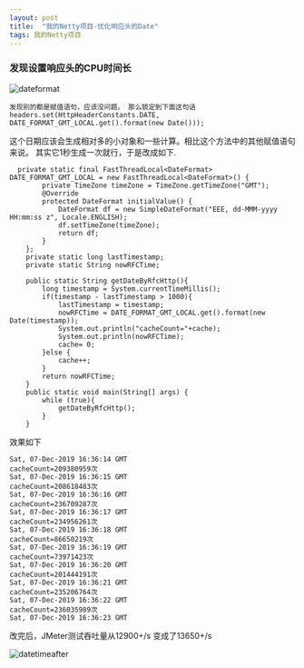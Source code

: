 ```yaml
---
layout: post
title:  "我的Netty项目-优化响应头的Date"
tags: 我的Netty项目
---
```


### 发现设置响应头的CPU时间长
    
![dateformat](../../../images/postimg/dateformat.png)

    发现别的都是赋值语句，应该没问题。 那么锁定到下面这句话
    headers.set(HttpHeaderConstants.DATE, DATE_FORMAT_GMT_LOCAL.get().format(new Date()));

这个日期应该会生成相对多的小对象和一些计算。相比这个方法中的其他赋值语句来说。
其实它1秒生成一次就行，于是改成如下.

      private static final FastThreadLocal<DateFormat> DATE_FORMAT_GMT_LOCAL = new FastThreadLocal<DateFormat>() {
            private TimeZone timeZone = TimeZone.getTimeZone("GMT");
            @Override
            protected DateFormat initialValue() {
                DateFormat df = new SimpleDateFormat("EEE, dd-MMM-yyyy HH:mm:ss z", Locale.ENGLISH);
                df.setTimeZone(timeZone);
                return df;
            }
        };
        private static long lastTimestamp;
        private static String nowRFCTime;
    
        public static String getDateByRfcHttp(){
            long timestamp = System.currentTimeMillis();
            if(timestamp - lastTimestamp > 1000){
                lastTimestamp = timestamp;
                nowRFCTime = DATE_FORMAT_GMT_LOCAL.get().format(new Date(timestamp));
                System.out.println("cacheCount="+cache);
                System.out.println(nowRFCTime);
                cache= 0;
            }else {
                cache++;
            }
            return nowRFCTime;
        }
        public static void main(String[] args) {
            while (true){
                getDateByRfcHttp();
            }
        }

效果如下

    Sat, 07-Dec-2019 16:36:14 GMT
    cacheCount=209380959次
    Sat, 07-Dec-2019 16:36:15 GMT
    cacheCount=208618483次
    Sat, 07-Dec-2019 16:36:16 GMT
    cacheCount=236709287次
    Sat, 07-Dec-2019 16:36:17 GMT
    cacheCount=234956261次
    Sat, 07-Dec-2019 16:36:18 GMT
    cacheCount=86650219次
    Sat, 07-Dec-2019 16:36:19 GMT
    cacheCount=73971423次
    Sat, 07-Dec-2019 16:36:20 GMT
    cacheCount=201444191次
    Sat, 07-Dec-2019 16:36:21 GMT
    cacheCount=235206764次
    Sat, 07-Dec-2019 16:36:22 GMT
    cacheCount=236035989次
    Sat, 07-Dec-2019 16:36:23 GMT

改完后，JMeter测试吞吐量从12900+/s 变成了13650+/s

![datetimeafter](../../../images/postimg/dateformatafter.jpg)

